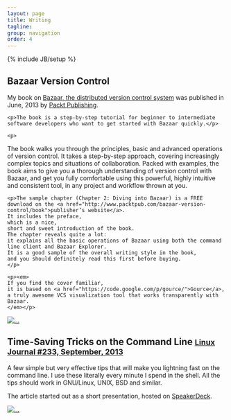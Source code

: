 ```yaml
---
layout: page
title: Writing
tagline: 
group: navigation
order: 4
---
```

{% include JB/setup %}

<div class="row">
  <div class="col-lg-12">
    <h2>Bazaar Version Control</h2>
  </div>
</div>

<div class="row">
  <div class="col-lg-9 col-md-9 col-sm-9 col-xs-7">
    <p>My book on <a href="http://bazaar.canonical.com/en/">Bazaar, the distributed version control system</a> was published in June, 2013 by <a href="http://www.packtpub.com/bazaar-version-control/book">Packt Publishing</a>.</p>

    <p>The book is a step-by-step tutorial for beginner to intermediate software developers who want to get started with Bazaar quickly.</p>

    <p>
The book walks you through the principles,
basic and advanced operations of version control.
It takes a step-by-step approach,
covering increasingly complex topics and situations of collaboration.
Packed with examples,
the book aims to give you a thorough understanding of version control with Bazaar,
and get you fully comfortable using this powerful,
highly intuitive and consistent tool,
in any project and workflow thrown at you.
    </p>

    <p>The sample chapter (Chapter 2: Diving into Bazaar) is a FREE download on the <a href="http://www.packtpub.com/bazaar-version-control/book">publisher’s website</a>.
    It includes the preface,
    which is a nice,
    short and sweet introduction of the book.
    The chapter reveals quite a lot:
    it explains all the basic operations of Bazaar using both the command line client and Bazaar Explorer.
    It is a good sample of the overall writing style in the book,
    and you should definitely read this first before buying.
    </p>

    <p><em>
    If you find the cover familiar,
    it is based on <a href="https://code.google.com/p/gource/">Gource</a>,
    a truly awesome VCS visualization tool that works transparently with Bazaar.
    </em></p>
  </div>
  <div class="col-lg-3 col-md-3 col-sm-3 col-xs-5">
    <a class="thumbnail" href="http://www.packtpub.com/bazaar-version-control/book"><img src="{{ BASE_PATH }}/assets/images/writing/3562OS.jpg" alt="..."></a>
  </div>
</div>

<div class="row">
  <div class="col-lg-12">
    <h2>Time-Saving Tricks on the Command Line
      <small><a href="http://www.linuxjournal.com/content/time-saving-tricks-command-line">Linux Journal #233, September, 2013</a></small>
    </h2>
  </div>
</div>

<div class="row">
  <div class="col-lg-9 col-md-9 col-sm-9 col-xs-7">
  <p>
  A few simple but very effective tips that will make you lightning fast on the command line.
  I use these literally every minute I spend in the shell.
  All the tips should work in GNU/Linux, UNIX, BSD and similar.
  </p>
  <p>The article started out as a short presentation,
  hosted on <a href="https://speakerdeck.com/janosgyerik/time-saving-tricks-on-the-command-line">SpeakerDeck</a>.
  </p>
  <div class="row">
    <div class="col-lg-9">
      <script async class="speakerdeck-embed" data-id="c60847a09dbc0130f65c42af66aab503" data-ratio="1.33333333333333" src="//speakerdeck.com/assets/embed.js"></script>
    </div>
  </div>
  </div>
  <div class="col-lg-3 col-md-3 col-sm-3 col-xs-5">
    <a class="thumbnail" href="http://www.linuxjournal.com/content/time-saving-tricks-command-line"><img src="{{ BASE_PATH }}/assets/images/writing/dlj233-cover.png" alt="..."></a>
  </div>
</div>
